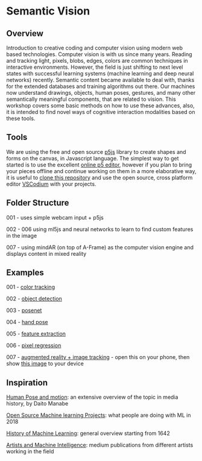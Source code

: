 # Semantic Vision
## Overview
Introduction to creative coding and computer vision using modern web based technologies. Computer vision is with us since many years. Reading and tracking light, pixels, blobs, edges, colors are common techniques in interactive environments. However, the field is just shifting to next level states with successful learning systems (machine learning and deep neural networks) recently. Semantic content became available to deal with, thanks for the extended databases and training algorithms out there. Our machines now understand drawings, objects, human poses, gestures, and many other semantically meaningful components, that are related to vision. This workshop covers some basic methods on how to use these advances, also, it is intended to find novel ways of cognitive interaction modalities based on these tools. 

## Tools

We are using the free and open source [p5js](https://p5js.org/) library to create shapes and forms on the canvas, in Javascript language. The simplest way to get started is to use the excellent [online p5 editor](https://editor.p5js.org/), however if you plan to bring your pieces offline and continue working on them in a more elaborative way, it is useful to [clone this repository](https://docs.github.com/en/repositories/creating-and-managing-repositories/cloning-a-repository) and use the open source, cross platform editor [VSCodium](https://vscodium.com/) with your projects. 


## Folder Structure
001 - uses simple webcam input + p5js

002 - 006 using ml5js and neural networks to learn to find custom features in the image

007 - using mindAR (on top of A-Frame) as the computer vision engine and displays content in mixed reality

## Examples

001 - [color tracking](https://stc.github.io/semantic-vision/001_color_tracking/)

002 - [object detection](https://stc.github.io/semantic-vision/002_object_detection/)

003 - [posenet](https://stc.github.io/semantic-vision/003_posenet/)

004 - [hand pose](https://stc.github.io/semantic-vision/004_handpose/)

005 - [feature extraction](https://stc.github.io/semantic-vision/005_feature_extraction/)

006 - [pixel regression](https://stc.github.io/semantic-vision/006_pixel_regression/)

007 - [augmented reality + image tracking](https://stc.github.io/semantic-vision/007_augmented_reality_image_tracking/custom-image.html) - open this on your phone, then show [this image](https://stc.github.io/semantic-vision/007_augmented_reality_image_tracking/assets/marker.jpg) to your device

## Inspiration
[Human Pose and motion](https://github.com/daitomanabe/Human-Pose-and-Motion): an extensive overview of the topic in media history, by Daito Manabe

[Open Source Machine learning Projects](https://medium.mybridge.co/30-amazing-machine-learning-projects-for-the-past-year-v-2018-b853b8621ac7): what people are doing with ML in 2018

[History of Machine Learning](https://medium.com/bloombench/history-of-machine-learning-7c9dc67857a5): general overview starting from 1642

[Artists and Machine Intelligence](https://medium.com/artists-and-machine-intelligence): medium publications from different artists working in the field

